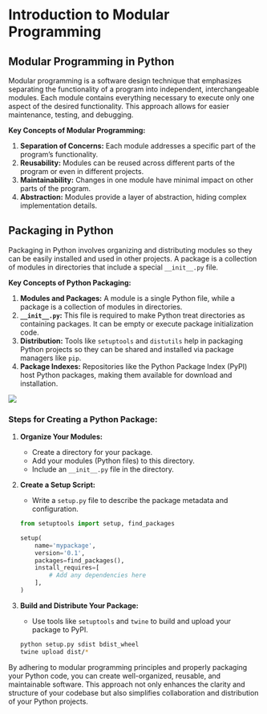 # Introduction to Modular Programming 



## Modular Programming in Python

Modular programming is a software design technique that emphasizes separating the functionality of a program into independent, interchangeable modules. Each module contains everything necessary to execute only one aspect of the desired functionality. This approach allows for easier maintenance, testing, and debugging.

**Key Concepts of Modular Programming:**

1. **Separation of Concerns:** Each module addresses a specific part of the program’s functionality.
2. **Reusability:** Modules can be reused across different parts of the program or even in different projects.
3. **Maintainability:** Changes in one module have minimal impact on other parts of the program.
4. **Abstraction:** Modules provide a layer of abstraction, hiding complex implementation details.



## Packaging in Python

Packaging in Python involves organizing and distributing modules so they can be easily installed and used in other projects. A package is a collection of modules in directories that include a special `__init__.py` file.

**Key Concepts of Python Packaging:**

1. **Modules and Packages:** A module is a single Python file, while a package is a collection of modules in directories.
2. **`__init__.py`:** This file is required to make Python treat directories as containing packages. It can be empty or execute package initialization code.
3. **Distribution:** Tools like `setuptools` and `distutils` help in packaging Python projects so they can be shared and installed via package managers like `pip`.
4. **Package Indexes:** Repositories like the Python Package Index (PyPI) host Python packages, making them available for download and installation.

<img src="https://raw.githubusercontent.com/behnamyazdan/PythonForDataEngineeringCourse/main/_assets/packaging_in_python.png">

### Steps for Creating a Python Package:

1. **Organize Your Modules:**
   - Create a directory for your package.
   - Add your modules (Python files) to this directory.
   - Include an `__init__.py` file in the directory.

2. **Create a Setup Script:**
   - Write a `setup.py` file to describe the package metadata and configuration.
   ```python
   from setuptools import setup, find_packages
   
   setup(
       name='mypackage',
       version='0.1',
       packages=find_packages(),
       install_requires=[
           # Add any dependencies here
       ],
   )
   ```

3. **Build and Distribute Your Package:**
   - Use tools like `setuptools` and `twine` to build and upload your package to PyPI.
   ```sh
   python setup.py sdist bdist_wheel
   twine upload dist/*
   ```

By adhering to modular programming principles and properly packaging your Python code, you can create well-organized, reusable, and maintainable software. This approach not only enhances the clarity and structure of your codebase but also simplifies collaboration and distribution of your Python projects.